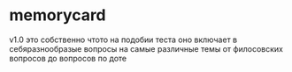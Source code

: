 # memorycard
v1.0
это собственно чтото на подобии теста оно включает в себяразнообразые вопросы на самые различные темы от филосовских вопросов до вопросов по доте
